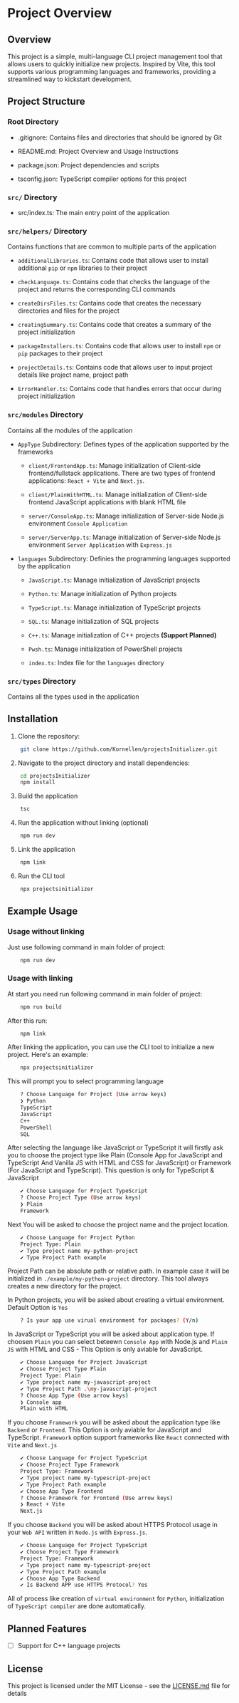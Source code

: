 # Project Overview

## Overview

This project is a simple, multi-language CLI project management tool that allows users to quickly initialize new projects. Inspired by Vite, this tool supports various programming languages and frameworks, providing a streamlined way to kickstart development.

## Project Structure

### **Root Directory**

- .gitignore: Contains files and directories that should be ignored by Git
- README.md: Project Overview and Usage Instructions

- package.json: Project dependencies and scripts

- tsconfig.json: TypeScript compiler options for this project

### `src/` Directory

- src/index.ts: The main entry point of the application

### `src/helpers/` Directory

Contains functions that are common to multiple parts of the application

- `additionalLibraries.ts`: Contains code that allows user to install additional `pip` or `npm` libraries to their project

- `checkLanguage.ts`: Contains code that checks the language of the project and returns the corresponding CLI commands

- `createDirsFiles.ts`: Contains code that creates the necessary directories and files for the project

- `creatingSummary.ts`: Contains code that creates a summary of the project initialization

- `packageInstallers.ts`: Contains code that allows user to install `npm` or `pip` packages to their project

- `projectDetails.ts`: Contains code that allows user to input project details like project name, project path

- `ErrorHandler.ts`: Contains code that handles errors that occur during project initialization

### `src/modules` Directory

Contains all the modules of the application

- `AppType` Subdirectory: Defines types of the application supported by the frameworks

  - `client/FrontendApp.ts`: Manage initialization of Client-side frontend/fullstack applications. There are two types of frontend applications: `React + Vite` and `Next.js`.

  - `client/PlainWithHTML.ts`: Manage initialization of Client-side frontend JavaScript applications with blank HTML file

  - `server/ConsoleApp.ts`: Manage initialization of Server-side Node.js environment `Console Application`

  - `server/ServerApp.ts`: Manage initialization of Server-side Node.js environment `Server Application` with `Express.js`

- `languages` Subdirectory: Definies the programming languages supported by the application

  - `JavaScript.ts`: Manage initialization of JavaScript projects

  - `Python.ts`: Manage initialization of Python projects

  - `TypeScript.ts`: Manage initialization of TypeScript projects

  - `SQL.ts`: Manage initialization of SQL projects

  - `C++.ts`: Manage initialization of C++ projects **(Support Planned)**

  - `Pwsh.ts`: Manage initialization of PowerShell projects

  - `index.ts`: Index file for the `languages` directory

### `src/types` Directory

Contains all the types used in the application

## Installation

1. Clone the repository:

```bash
    git clone https://github.com/Kornellen/projectsInitializer.git
```

2. Navigate to the project directory and install dependencies:

```bash
    cd projectsInitializer
    npm install
```

3. Build the application

```bash
    tsc
```

4. Run the application without linking (optional)

```bash
    npm run dev
```

5. Link the application

```bash
    npm link
```

6. Run the CLI tool

```bash
    npx projectsinitializer
```

## Example Usage

### Usage without linking

Just use following command in main folder of project:

```bash
    npm run dev
```

### Usage with linking

At start you need run following command in main folder of project:

```bash
    npm run build
```

After this run:

```bash
    npm link
```

After linking the application, you can use the CLI tool to initialize a new project. Here's an example:

```bash
    npx projectsinitializer
```

This will prompt you to select programming language

```bash
    ? Choose Language for Project (Use arrow keys)
    ❯ Python
    TypeScript
    JavaScript
    C++
    PowerShell
    SQL
```

After selecting the language like JavaScript or TypeScript it will firstly ask you to choose the project type like Plain (Console App for JavaScript and TypeScript And Vanilla JS with HTML and CSS for JavaScript) or Framework (For JavaScript and TypeScript). This question is only for TypeScript & JavaScript

```bash
    ✔ Choose Language for Project TypeScript
    ? Choose Project Type (Use arrow keys)
    ❯ Plain
    Framework
```

Next You will be asked to choose the project name and the project location.

```bash
    ✔ Choose Language for Project Python
    Project Type: Plain
    ✔ Type project name my-python-project
    ✔ Type Project Path example
```

Project Path can be absolute path or relative path. In example case it will be initialized in `./example/my-python-project` directory. This tool always creates a new directory for the project.

In Python projects, you will be asked about creating a virtual environment. Default Option is `Yes`

```bash
    ? Is your app use virual environment for packages? (Y/n)
```

In JavaScript or TypeScript you will be asked about application type. If choosen `Plain` you can select beteewn `Console App` with Node.js and `Plain JS` with HTML and CSS - This Option is only aviable for JavaScript.

```bash
    ✔ Choose Language for Project JavaScript
    ✔ Choose Project Type Plain
    Project Type: Plain
    ✔ Type project name my-javascript-project
    ✔ Type Project Path .\my-javascript-project
    ? Choose App Type (Use arrow keys)
    ❯ Console app
    Plain with HTML
```

If you choose `Framework` you will be asked about the application type like `Backend` or `Frontend`. This Option is only aviable for JavaScript and TypeScript. `Framework` option support frameworks like `React` connected with `Vite` and `Next.js`

```bash
    ✔ Choose Language for Project TypeScript
    ✔ Choose Project Type Framework
    Project Type: Framework
    ✔ Type project name my-typescript-project
    ✔ Type Project Path example
    ✔ Choose App Type Frontend
    ? Choose Framework for Frontend (Use arrow keys)
    ❯ React + Vite
    Next.js
```

If you choose `Backend` you will be asked about HTTPS Protocol usage in your `Web API` written in `Node.js` with `Express.js`.

```bash
    ✔ Choose Language for Project TypeScript
    ✔ Choose Project Type Framework
    Project Type: Framework
    ✔ Type project name my-typescript-project
    ✔ Type Project Path example
    ✔ Choose App Type Backend
    ✔ Is Backend APP use HTTPS Protocol? Yes
```

All of process like creation of `virtual environment` for `Python`, initialization of `TypeScript compiler` are done automatically.

## Planned Features

- [ ] Support for C++ language projects

## License

This project is licensed under the MIT License - see the [LICENSE.md](LICENSE.md) file for details
